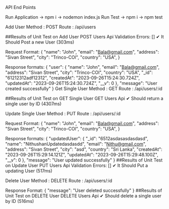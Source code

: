 API End Points

Run Application -> npm i -> nodemon index.js
Run  Test -> npm i -> npm test

Add User 
Method : POST
Route : /api/users

##Results of Unit Test on Add User
POST Users Api
Validation Errors: []
    ✔ It Should Post a new User (303ms)

Request Format: {
        "name": "John",
        "email": "Bala@gmail.com",
        "address": "Sivan Street",
        "city": "Trinco-COl",
        "country": "USA",
}

Response formats:
 {
    "user": {
        "name": "John",
        "email": "Bala@gmail.com",
        "address": "Sivan Street",
        "city": "Trinco-COl",
        "country": "USA",
        "_id": "61212312adf12312",
        "createdAt": "2023-09-26T15:24:30.724Z",
        "updatedAt": "2023-09-26T15:24:30.724Z",
        "__v": 0
    },
    "message": "User created successfully"
}
Get Single User 
Method : GET
Route : /api/users/:id

##Results of Unit Test on GET Single User
GET Users Api
    ✔ Should return a single user by ID (4307ms)

Update Single User 
Method : PUT
Route : /api/users/:id

Request Format: {
        "name": "John",
        "email": "Bala@gmail.com",
        "address": "Sivan Street",
        "city": "Trinco-COl",
        "country": "USA",
}

Response formats:
{
    "updatedUser": {
        "_id": "6512asdasasdasdasd",
        "name": "NithushanUpdatedasdasdd",
        "email": "Nithu@gmail.com",
        "address": "Sivan Street",
        "city": "asd",
        "country": "Sri Lanka",
        "createdAt": "2023-09-26T15:29:14.121Z",
        "updatedAt": "2023-09-26T15:29:48.100Z",
        "__v": 0
    },
    "message": "User updated successfully"
}
##Results of Unit Test on Update User
PUT Users Api
Validation Errors: []
    ✔ It Should Put a updating User (517ms)


Delete User 
Method : DELETE
Route : /api/users/:id

Response Format:
{
    "message": "User deleted successfully"
}
##Results of Unit Test on DELETE User
DELETE Users Api
    ✔ Should delete a single user by ID (516ms)
